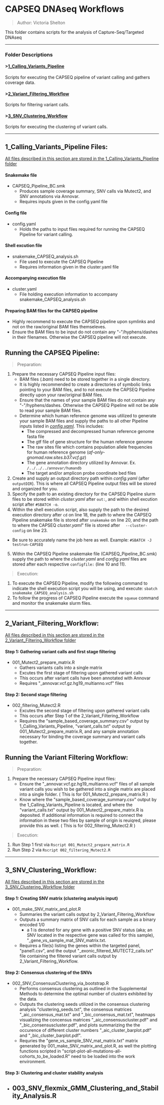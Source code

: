 # CAPSEQ DNAseq Workflows

> Author: Victoria Shelton

This folder contains scripts for the analysis of Capture-Seq/Targeted DNAseq 

--------------------------
### Folder Descriptions

#### >[1_Calling_Variants_Pipeline](1_Calling_Variants_Pipeline/)
Scripts for executing the CAPSEQ pipeline of variant calling and gathers coverage data.

#### >[2_Variant_Filtering_Workflow](2_Variant_Filtering_Workflow/)
Scripts for filtering variant calls.

#### >[3_SNV_Clustering_Workflow](3_SNV_Clustering_Workfloww/)
Scripts for executing the clustering of variant calls.

--------------------------
## 1_Calling_Variants_Pipeline Files:
[All files described in this section are stored in the 1_Calling_Variants_Pipeline folder](1_Calling_Variants_Pipeline/)

#### Snakemake file
- CAPSEQ_Pipeline_BC.smk 
  - Produces sample coverage summary, SNV calls via Mutect2, and SNV annotations via Annovar. 
  - Requires inputs given in the config.yaml file

#### Config file
- config.yaml
  - Holds the paths to input files required for running the CAPSEQ Pipeline for variant calling.

#### Shell excution file
- snakemake_CAPSEQ_analysis.sh
  - File used to execute the CAPSEQ Pipeline 
  - Requires information given in the cluster.yaml file

#### Accompanying execution file
- cluster.yaml
  - File holding execution information to accompany snakemake_CAPSEQ_analysis.sh

#### Preparing BAM files for the CAPSEQ pipeline
- Highly recommend to execute the CAPSEQ pipeline upon symlinks and not on the raw/original BAM files themseleves. 
- Ensure the BAM files to be input do not contain any "-"/hyphens/dashes in their filenames. Otherwise the CAPSEQ pipeline will not execute.

## Running the CAPSEQ Pipeline: 
>Preparation:
1. Prepare the necessary CAPSEQ Pipeline input files:
    - BAM files (*.bam*) need to be stored together in a single directory.
    - It is highly recommended to create a directories of symbolic links pointing to your BAM files, and to not execute the CAPSEQ Pipeline directly upon your raw/original BAM files.
    - Ensure that the names of your sample BAM files do not contain any "-"/hyphens/dashes. Otherwise the CAPSEQ Pipeline will not be able to read your sample BAM files.
    - Determine which human reference genome was utilized to generate your sample BAM files and supply the paths to all other Pipeline inputs listed in [*config.yaml*](1_Calling_Variants_Pipeline/config.yaml). This includes:
      - The compressed and decompressed human reference genome fasta file
      - The gtf file of gene structure for the human reference genome
      - The raw sites file which contains population allele frequencies for human reference genome (*af-only-gnomad.raw.sites.b37.vcf.gz*)
      - The gene annotation directory utilized by Annovar. Ex.  `/../../../annovar/humandb`
      - The target and/or amplicon probe coordinate bed files
2. Create and supply an output directory path within *config.yaml* (after `outputDIR`). This is where all CAPSEQ Pipeline output files will be stored and organized for you.
3. Specify the path to an existing directory for the CAPSEQ Pipeline slurm files to be stored within *cluster.yaml* after `out:`, and within shell excution script after `#SBATCH -o`.
4. Within the shell execution script, also supply the path to the desired execution directory after `cd` on line 18, the path to where the CAPSEQ Pipeline snakemake file is stored after `snakemake` on line 20, and the path to where the CAPSEQ *cluster.yaml*" file is stored after `  --cluster-config` on line 23. 
  - Be sure to accurately name the job here as well. Example:
  `#SBATCH -J testrun-CAPSEQ`
5. Within the CAPSEQ Pipeline snakemake file (CAPSEQ_Pipeline_BC.smk) supply the path to where the *cluster.yaml* and *config.yaml* files are stored after each respective `configfile:` (line 10 and 11).

>Execution:
1. To execute the CAPSEQ Pipeline, modify the following command to indicate the shell execution script you will be using, and execute:
      `sbatch snakemake_CAPSEQ_analysis.sh`
2. To follow the progress of CAPSEQ Pipeline execute the `squeue` command and monitor the snakemake slurm files.

--------------------------
## 2_Variant_Filtering_Workflow:
[All files described in this section are stored in the 2_Variant_Filtering_Workflow folder](2_Variant_Filtering_Workflow/)

#### Step 1: Gathering variant calls and first stage filtering
- 001_Mutect2_prepare_matrix.R
  - Gathers variants calls into a single matrix
  - Excutes the first stage of filtering upon gathered variant calls
  - This occurs after variant calls have been annotated with Annovar
  - Requires "_annovar.vcf.gz.hg19_multianno.vcf" files

#### Step 2: Second stage filtering
- 002_filtering_Mutect2.R
  - Excutes the second stage of filtering upon gathered variant calls
  - This occurs after Step 1 of the 2_Variant_Filtering_Workflow
  - Requires the "sample_based_coverage_summary.csv" output by 1_Calling_Variants_Pipeline, "variant_calls.txt" output by 001_Mutect2_prepare_matrix.R, and any sample annotation necessary for binding the coverage summary and variant calls together. 

## Running the Variant Filtering Workflow: 
>Preparation:
1. Prepare the necessary CAPSEQ Pipeline input files:
    - Ensure the "_annovar.vcf.gz.hg19_multianno.vcf" files of all sample variant calls you wish to be gathered into a single matrix are placed into a single folder. ( This is for 001_Mutect2_prepare_matrix.R )
    - Know where the "sample_based_coverage_summary.csv" output by the 1_Calling_Variants_Pipeline is located, and where the "variant_calls.txt" output by 001_Mutect2_prepare_matrix.R is deposited. If additional information is required to connect the information in these two files by sample of origin is reuiqred, please provide this as well. ( This is for 002_filtering_Mutect2.R )

>Execution:
1. Run Step 1 first via `Rscript 001_Mutect2_prepare_matrix.R`
2. Run Step 2 via `Rscript 002_filtering_Mutect2.R`

--------------------------
## 3_SNV_Clustering_Workflow:
[All files described in this section are stored in the 3_SNV_Clustering_Workflow folder](3_SNV_Clustering_Workflow/)

#### Step 1: Creating SNV matrix (clustering analysis input)
- 001_make_SNV_matrix_and_plot.R
  - Summaries the variant calls output by 2_Variant_Filtering_Workflow
  - Outputs a summary matrix of SNV calls for each sample as a binary encoded 1/0
    - a 1 is denoted for any gene with a positive SNV status (aka; an SNV located in the respective gene was called for this sample), "_gene_vs_sample_mat_SNV_matrix.txt. 
  - Requires a file(s) listing the genes within the targeted panel, "panel1.csv", and the output "_exonic_filtered_MUTECT2_calls.txt" file containing the filtered variant calls output by 2_Variant_Filtering_Workflow. 

#### Step 2: Consensus clustering of the SNVs
- 002_SNV_ConsensusClustering_via_bootstrap.R
  - Performs consensus clustering as outlined in the Supplemental Methods to determine the optimal number of clusters exhibited by the data. 
  - Outputs the clustering seeds utilized in the consensus clustering analysis "clustering_seeds.txt", the consensus matrices "_aic_consensus_mat.txt" and "_bic_consensus_mat.txt", heatmaps visualizing the concensus matrices "_aic_consensuscluster.pdf" and "_bic_consensuscluster.pdf", and plots summarizing the the occurence of different cluster numbers "_aic_cluster_barplot.pdf" and "_bic_cluster_barplot.pdf".
  - Requries the "gene_vs_sample_SNV_mat_matrix.txt" matrix generated by 001_make_SNV_matrix_and_plot.R, as well the plotting functions scripted in "script-plot-all-mutations-all-cohorts_to_be_loaded.R" need to be loaded into the work environment. 

#### Step 3: Clustering and cluster stability analysis 
- 003_SNV_flexmix_GMM_Clustering_and_Stability_Analysis.R
  - 
